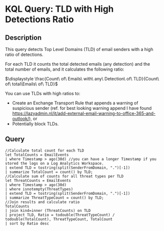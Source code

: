 # KQL Query: TLD with High Detections Ratio

## Description
This query detects Top Level Domains (TLD) of email senders with a high ratio of detections.

For each TLD it counts the total detected emails (any detection) and the total number of emails, and it calculates the following ratio:

$\displaystyle \frac{Count\ of\ Emails\ with\ any\ Detection\ of\ TLD}{Count\ of\ total\Emails\ of\ TLD}$

You can use TLDs with high ratios to:
- Create an Exchange Transport Rule that appends a warning of suspicious sender (ref. for best looking warning append I have found https://lazyadmin.nl/it/add-external-email-warning-to-office-365-and-outlook/), or
- Potentially block TLDs.

## Query
```kql
//Calculate total count for each TLD
let TotalCounts = EmailEvents
| where Timestamp > ago(30d) //you can have a longer Timestamp if you stored the logs on a Log Analytics Workspace.
| extend TLD = tostring(split(SenderFromDomain, ".")[-1])
| summarize TotalCount = count() by TLD;
//Calculate sum of counts for all threat types per TLD
let ThreatCounts = EmailEvents
| where Timestamp > ago(30d)
| where isnotempty(ThreatTypes)
| extend TLD = tostring(split(SenderFromDomain, ".")[-1])
| summarize ThreatTypeCount = count() by TLD;
//Join results and calculate ratio
TotalCounts
| join kind=inner (ThreatCounts) on TLD
| project TLD, Ratio = todouble(ThreatTypeCount) / todouble(TotalCount), ThreatTypeCount, TotalCount
| sort by Ratio desc
```
